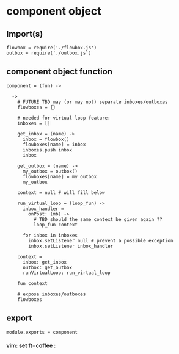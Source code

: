 # component object


## Import(s)

    flowbox = require('./flowbox.js')
    outbox = require('./outbox.js')

## component object function

    component = (fun) ->

      ->
        # FUTURE TBD may (or may not) separate inboxes/outboxes
        flowboxes = {}

        # needed for virtual loop feature:
        inboxes = []

        get_inbox = (name) ->
          inbox = flowbox()
          flowboxes[name] = inbox
          inboxes.push inbox
          inbox

        get_outbox = (name) ->
          my_outbox = outbox()
          flowboxes[name] = my_outbox
          my_outbox

        context = null # will fill below

        run_virtual_loop = (loop_fun) ->
          inbox_handler =
            onPost: (mb) ->
              # TBD should the same context be given again ??
              loop_fun context

          for inbox in inboxes
            inbox.setListener null # prevent a possible exception
            inbox.setListener inbox_handler

        context =
          inbox: get_inbox
          outbox: get_outbox
          runVirtualLoop: run_virtual_loop

        fun context

        # expose inboxes/outboxes
        flowboxes

## export

    module.exports = component

#### vim: set ft=coffee :

